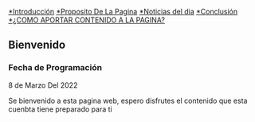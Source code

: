 [*Introducción](Bienvenido.md) [*Proposito De La Pagina](Proposito.md) [*Noticias del dia](Trabajos.md) [*Conclusión](Conclusion.md) [*¿COMO APORTAR CONTENIDO A LA PAGINA?](Aportaciones.md)
## Bienvenido
### Fecha de Programación
8 de Marzo Del 2022

Se bienvenido a esta pagina web, espero disfrutes el contenido que esta cuenbta tiene preparado para ti 
